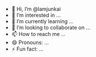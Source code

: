 - 👋 Hi, I’m @lamjunkai
- 👀 I’m interested in ...
- 🌱 I’m currently learning ...
- 💞️ I’m looking to collaborate on ...
- 📫 How to reach me ...
- 😄 Pronouns: ...
- ⚡ Fun fact: ...

<!---
lamjunkai/lamjunkai is a ✨ special ✨ repository because its `README.md` (this file) appears on your GitHub profile.
You can click the Preview link to take a look at your changes.
--->
